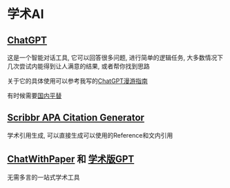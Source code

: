 # 学术AI

## [ChatGPT](https://chat.openai.com/)  
这是一个智能对话工具, 它可以回答很多问题, 进行简单的逻辑任务, 大多数情况下几次尝试内能得到让人满意的结果, 或者帮你找到思路  

关于它的具体使用可以参考我写的[ChatGPT漫游指南](https://anthony-guo.notion.site/ChatGPT-6816619a487e49b5b5c2cd01831d2abb?pvs=25)

有时候需要[国内平替](https://beta.chatmindai.net/explore?invite_code=04c306718298)

## [Scribbr APA Citation Generator](https://www.scribbr.com/apa-citation-generator/)

学术引用生成, 可以直接生成可以使用的Reference和文内引用

## [ChatWithPaper](https://chatwithpaper.org/) 和 [学术版GPT](https://academic.chatwithpaper.org/)

无需多言的一站式学术工具
